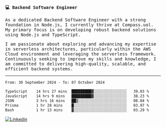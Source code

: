 
<samp>
  
#### 💻 Backend Software Engineer

As a dedicated Backend Software Engineer with a strong foundation in Node.js, I currently thrive at Compass.uol. My primary focus is on developing robust backend solutions using Node.js and TypeScript.

I am passionate about exploring and advancing my expertise in serverless architectures, particularly within the AWS Cloud environment and leveraging the serverless framework. Continuously seeking to improve my skills and knowledge, I am committed to delivering high-quality, scalable, and efficient backend systems.

---

<!--START_SECTION:waka-->

```txt
From: 30 September 2024 - To: 07 October 2024

TypeScript    14 hrs 27 mins  █████████▓░░░░░░░░░░░░░░░   39.03 %
JavaScript    14 hrs 9 mins   █████████▓░░░░░░░░░░░░░░░   38.23 %
JSON          3 hrs 16 mins   ██▒░░░░░░░░░░░░░░░░░░░░░░   08.84 %
Prisma        1 hr 28 mins    █░░░░░░░░░░░░░░░░░░░░░░░░   03.97 %
Bash          1 hr 13 mins    ▓░░░░░░░░░░░░░░░░░░░░░░░░   03.29 %
```

<!--END_SECTION:waka-->
  
</samp>

[![Linkedin](https://img.shields.io/badge/-Mateus%20Garcia-c080ff?style=flat-square&logo=Linkedin&logoColor=white&link=https://www.linkedin.com/in/mpgxc)](https://www.linkedin.com/in/mateusogarcia) 
